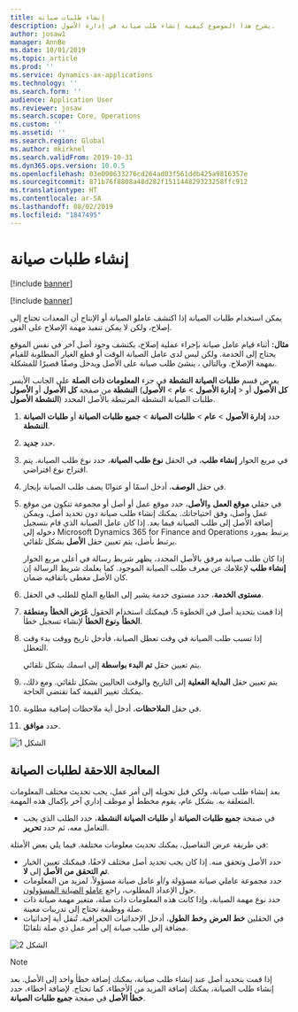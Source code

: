 ```yaml
---
title: إنشاء طلبات صيانة
description: يشرح هذا الموضوع كيفية إنشاء طلب صيانة في إدارة الأصول.
author: josaw1
manager: AnnBe
ms.date: 10/01/2019
ms.topic: article
ms.prod: ''
ms.service: dynamics-ax-applications
ms.technology: ''
ms.search.form: ''
audience: Application User
ms.reviewer: josaw
ms.search.scope: Core, Operations
ms.custom: ''
ms.assetid: ''
ms.search.region: Global
ms.author: mkirknel
ms.search.validFrom: 2019-10-31
ms.dyn365.ops.version: 10.0.5
ms.openlocfilehash: 03e090633276cd264ad03f561ddb425a9816357e
ms.sourcegitcommit: 871b76f8808a48d282f151144829323258ffc912
ms.translationtype: HT
ms.contentlocale: ar-SA
ms.lasthandoff: 08/02/2019
ms.locfileid: "1847495"
---
```

# <a name="create-maintenance-requests"></a>إنشاء طلبات صيانة

[!include [banner](../../includes/banner.md)]

[!include [banner](../../includes/preview-banner.md)]

يمكن استخدام طلبات الصيانة إذا اكتشف عاملو الصيانة أو الإنتاج أن المعدات تحتاج إلى إصلاح، ولكن لا يمكن تنفيذ مهمة الإصلاح على الفور.

**مثال:** أثناء قيام عامل صيانة بإجراء عملية إصلاح، يكتشف وجود أصل آخر في نفس الموقع يحتاج إلى الخدمة. ولكن ليس لدى عامل الصيانة الوقت أو قطع الغيار المطلوبة للقيام بمهمة الإصلاح. وبالتالي ، ينشئ طلب صيانة على الأصل ويدخل وصفًا قصيرًا للمشكلة.

يعرض قسم **طلبات الصيانة النشطة** في جزء **المعلومات ذات الصلة‬** على الجانب الأيسر من صفحة **كل الأصول** أو **الأصول‏‎ النشطة** (**إدارة الأصول** \> **عام** \> **الأصول‏‎** \> **كل الأصول** أو **الأصول‏‎ النشطة**) طلبات الصيانة النشطة المرتبطة بالأصل المحدد.

1. حدد **إدارة الأصول** \> **عام** \> **طلبات الصيانة** \> **جميع طلبات الصيانة** أو **طلبات الصيانة النشطة**.
2. حدد **جديد**.
3. في مربع الحوار **إنشاء طلب**، في الحقل **نوع طلب الصيانة**، حدد نوع طلب الصيانة. يتم اقتراح نوع افتراضي.
4. في حقل **الوصف**، أدخل اسمًا أو عنوانًا يصف طلب الصيانة بإيجاز.
5. في حقلي **موقع العمل** و**الأصل**، حدد موقع عمل أو أصل أو مجموعة تتكون من موقع عمل وأصل، وفق احتياجاتك. يمكنك إنشاء طلب صيانة دون تحديد أصل، ويمكن إضافة الأصل إلى طلب الصيانة فيما بعد. إذا كان عامل الصيانة الذي قام بتسجيل دخوله إلى Microsoft Dynamics 365 for Finance and Operations يرتبط بمورد يرتبط بأصل، يتم تعيين حقل **الأصل** بشكل تلقائي.

    إذا كان طلب صيانة مرفق بالأصل المحدد، يظهر شريط رسالة في أعلى مربع الحوار **إنشاء طلب** لإعلامك عن معرف طلب الصيانة الموجود. كما يعلمك شريط الرسالة إن كان الأصل مغطى باتفاقيه ضمان.

6. في الحقل‏‎ **مستوى الخدمة**، حدد مستوى خدمة يشير إلى الطابع الملح للطلب.
7. إذا قمت بتحديد أصل في الخطوة 5، فيمكنك استخدام الحقول **عَرَض الخطأ** و**منطقة الخطأ** و**نوع الخطأ** لإنشاء تسجيل خطأ.
8. إذا تسبب طلب الصيانة في وقت تعطل الصيانة، فأدخل تاريخ ووقت بدء وقت التعطل.

    يتم تعيين حقل **تم البدء بواسطة** إلى اسمك بشكل تلقائي.

10. يتم تعيين حقل **البداية الفعلية‬** إلى التاريخ والوقت الحاليين بشكل تلقائي. ومع ذلك، يمكنك تغيير القيمة كما تقتضي الحاجة.
11. في حقل **الملاحظات**، أدخل أية ملاحظات إضافية مطلوبة.
12. حدد **موافق**.

![الشكل 1](media/03-manage-maintenance-requests.png)

## <a name="subsequent-processing-of-maintenance-requests"></a>المعالجة اللاحقة لطلبات الصيانة

بعد إنشاء طلب صيانة، ولكن قبل تحويله إلى أمر عمل، يجب تحديث مختلف المعلومات المتعلقة به. بشكل عام، يقوم مخطط أو موظف إداري آخر بإكمال هذه المهمة.

- في صفحة **جميع طلبات الصيانة** أو **طلبات الصيانة النشطة**، حدد الطلب الذي يجب التعامل معه، ثم حدد **تحرير**.

في طريقة عرض التفاصيل، يمكنك تحديث معلومات مختلفة. فيما يلي بعض الأمثلة:

- حدد الأصل وتحقق منه. إذا كان يجب تحديد أصل مختلف لاحقًا، فيمكنك تعيين الخيار **تم التحقق من الأصل** إلى **لا**.
- حدد مجموعة عاملي صيانة مسؤولة و/أو عامل صيانة مسؤولاً. لمزيد من المعلومات حول الإعداد المطلوب، راجع [عاملو الصيانة المسؤولون‬](../setup-for-maintenance-requests/responsible-workers.md).
- حدد نوع مهمة الصيانة، وإذا كانت هذه المعلومات ذات صلة، متغير مهمة صيانة ذات صلة ووظيفة تحتاج إلى تدريبات معينة.
- في الحقلين **خط العرض** و**خط الطول**، أدخل الإحداثيات الجغرافية. تُنقل أية إحداثيات مضافة إلى طلب صيانة إلى أمر عمل ذي صلة تلقائيًا. 

![الشكل 2](media/04-manage-maintenance-requests.png)

> [!NOTE]
> إذا قمت بتحديد أصل عند إنشاء طلب صيانة، يمكنك إضافة خطأ واحد إلى الأصل. بعد إنشاء طلب الصيانة، يمكنك إضافة المزيد من الأخطاء، كما تحتاج. لإضافة أخطاء، حدد **خطأ الأصل** في صفحة **جميع طلبات الصيانة**.
